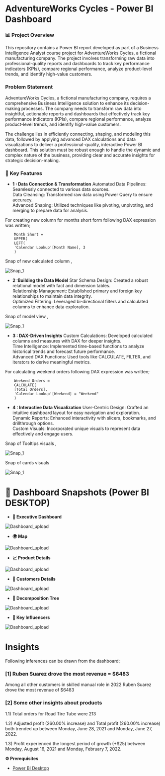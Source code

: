 # AdventureWorks Cycles - Power BI Dashboard

 ### 📊 Project Overview 

This repository contains a Power BI report developed as part of a Business Intelligence Analyst course project for AdventureWorks Cycles, a fictional manufacturing company. The project involves transforming raw data into professional-quality reports and dashboards to track key performance indicators (KPIs), compare regional performance, analyze product-level trends, and identify high-value customers.

### Problem Statement

AdventureWorks Cycles, a fictional manufacturing company, requires a comprehensive Business Intelligence solution to enhance its decision-making processes. The company needs to transform raw data into insightful, actionable reports and dashboards that effectively track key performance indicators (KPIs), compare regional performance, analyze product-level trends, and identify high-value customers. 

The challenge lies in efficiently connecting, shaping, and modeling this data, followed by applying advanced DAX calculations and data visualizations to deliver a professional-quality, interactive Power BI dashboard. This solution must be robust enough to handle the dynamic and complex nature of the business, providing clear and accurate insights for strategic decision-making.

### 🚀 Key Features 

- __1 : Data Connection & Transformation__
Automated Data Pipelines: Seamlessly connected to various data sources.  
Data Cleansing: Transformed raw data using Power Query to ensure accuracy.  
Advanced Shaping: Utilized techniques like pivoting, unpivoting, and merging to prepare data for analysis.

For creating new column for months short form following DAX expression was written;
       
        Month Short = 
        UPPER(
        LEFT(
        'Calendar Lookup'[Month Name], 3
        )  
Snap of new calculated column ,

![Snap_1](https://github.com/user-attachments/assets/fe308cd3-1aec-4942-9c12-daa48a648293)


- __2 :Building the Data Model__
Star Schema Design: Created a robust relational model with fact and dimension tables.  
Relationship Management: Established primary and foreign key relationships to maintain data integrity.  
Optimized Filtering: Leveraged bi-directional filters and calculated columns to enhance data exploration. 
        
Snap of model view ,

![Snap_1](https://github.com/user-attachments/assets/53aff335-2fb9-44ed-b2be-daece254e600)

- __3 : DAX-Driven Insights__
Custom Calculations: Developed calculated columns and measures with DAX for deeper insights.  
Time Intelligence: Implemented time-based functions to analyze historical trends and forecast future performance.  
Advanced DAX Functions: Used tools like CALCULATE, FILTER, and iterators to derive meaningful metrics.  

For calculating weekend orders following DAX expression was written;
       
        Weekend Orders = 
        CALCULATE(
        [Total Orders],
        'Calendar Lookup'[Weekend] = "Weekend" 
        )  

- __4 : Interactive Data Visualization__
User-Centric Design: Crafted an intuitive dashboard layout for easy navigation and exploration.  
Dynamic Reports: Enhanced interactivity with slicers, bookmarks, and drillthrough options.  
Custom Visuals: Incorporated unique visuals to represent data effectively and engage users.  


Snap of Tooltips visuals ,

![Snap_1](https://github.com/user-attachments/assets/72a3186a-3deb-4a21-b823-1084a6a1c1c8)

Snap of cards visuals

![Snap_1](https://github.com/user-attachments/assets/89b4e8da-0a38-4fda-ab84-a308473e7e58)



 
 # 📸 Dashboard Snapshots (Power BI DESKTOP)

- __🌟 Executive Dashboard__
 
![Dashboard_upload](https://github.com/user-attachments/assets/af3f7755-b5a7-4238-abd8-0d7d959b880b)



- __🌍 Map__
 
![Dashboard_upload](https://github.com/user-attachments/assets/9b5dc801-f181-403e-954d-0089c553c54c)


- __📈 Product Details__
 
![Dashboard_upload](https://github.com/user-attachments/assets/57463f56-8b0e-47ea-994c-c1e00aab8fc8)



- __👥 Customers Details__
 
![Dashboard_upload](https://github.com/user-attachments/assets/e5b7404c-5094-456d-b747-cc47e713f869)


- __🌟 Decomposition Tree__
 
![Dashboard_upload](https://github.com/user-attachments/assets/3bd7095b-4849-4855-8bc7-e7c9bc3daa49)


- __🌟 Key Influencers__
 
![Dashboard_upload](https://github.com/user-attachments/assets/7a59d57d-f4f8-4adf-b31f-8262c69537a6)


# Insights

Following inferences can be drawn from the dashboard;

### [1] Ruben Suarez drove the most revenue  = $6483
Among all other customers in skilled manual role in 2022 Ruben Suarez drove the most revenue of $6483            

 ### [2] Some other insights about products
 
 1.1) Total orders for ﻿Road Tire Tube﻿ were ﻿213﻿
 
 1.2) Adjusted profit (260.00% increase) and Total profit (260.00% increase) both trended up between Monday, June 28, 2021 and Monday, June 27, 2022.
 
 1.3) Profit experienced the longest period of growth (+$25) between Monday, August 16, 2021 and Monday, February 7, 2022.


 __⚙️ Prerequisites__  
 
- [Power BI Desktop]([URL](https://www.microsoft.com/en-us/power-platform/products/power-bi/desktop))
 
